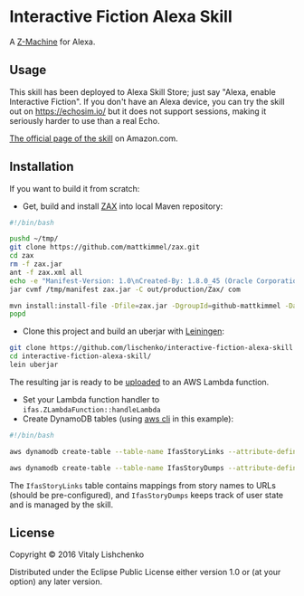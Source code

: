 # Interactive Fiction Alexa Skill

A [Z-Machine](https://en.wikipedia.org/wiki/Z-machine) for Alexa.

## Usage

This skill has been deployed to Alexa Skill Store; just say "Alexa, enable Interactive Fiction". If you don't have an Alexa device, you can try the skill out on https://echosim.io/ but it does not support sessions, making it seriously harder to use than a real Echo.

[The official page of the skill](https://www.amazon.com/Vitaly-Lishchenko-Interactive-Fiction/dp/B01IVEANGM/) on Amazon.com.

## Installation

If you want to build it from scratch:

 - Get, build and install [ZAX](https://github.com/mattkimmel/zax) into local Maven repository:
```bash
#!/bin/bash

pushd ~/tmp/
git clone https://github.com/mattkimmel/zax.git
cd zax
rm -f zax.jar
ant -f zax.xml all
echo -e "Manifest-Version: 1.0\nCreated-By: 1.8.0_45 (Oracle Corporation)\nMain-Class: com.zaxsoft.apps.zax.Zax\n" > /tmp/manifest
jar cvmf /tmp/manifest zax.jar -C out/production/Zax/ com

mvn install:install-file -Dfile=zax.jar -DgroupId=github-mattkimmel -DartifactId=zax -Dversion=0.91 -Dpackaging=jar
popd
```
 - Clone this project and build an uberjar with [Leiningen](https://github.com/technomancy/leiningen):
```bash
git clone https://github.com/lischenko/interactive-fiction-alexa-skill
cd interactive-fiction-alexa-skill/
lein uberjar
```
The resulting jar is ready to be [uploaded](https://docs.aws.amazon.com/lambda/latest/dg/lambda-app.html#lambda-app-upload-deployment-pkg) to an AWS Lambda function. 
 - Set your Lambda function handler to `ifas.ZLambdaFunction::handleLambda`
 - Create DynamoDB tables (using [aws cli](https://aws.amazon.com/cli/) in this example):
```bash
#!/bin/bash

aws dynamodb create-table --table-name IfasStoryLinks --attribute-definitions AttributeName=name,AttributeType=S --key-schema AttributeName=name,KeyType=HASH --provisioned-throughput ReadCapacityUnits=1,WriteCapacityUnits=1

aws dynamodb create-table --table-name IfasStoryDumps --attribute-definitions AttributeName=customerId,AttributeType=S AttributeName=url,AttributeType=S --key-schema AttributeName=customerId,KeyType=HASH AttributeName=url,KeyType=RANGE --provisioned-throughput ReadCapacityUnits=1,WriteCapacityUnits=1
```

The `IfasStoryLinks` table contains mappings from story names to URLs (should be pre-configured), and `IfasStoryDumps` keeps track of user state and is managed by the skill.

## License

Copyright © 2016 Vitaly Lishchenko

Distributed under the Eclipse Public License either version 1.0 or (at your option) any later version. 